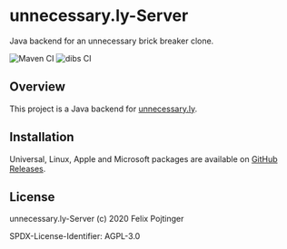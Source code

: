 # unnecessary.ly-Server

Java backend for an unnecessary brick breaker clone.

![Maven CI](https://github.com/pojntfx/unnecessary.ly-backend-java/workflows/Maven%20CI/badge.svg)
![dibs CI](https://github.com/pojntfx/unnecessary.ly-backend-java/workflows/dibs%20CI/badge.svg)

## Overview

This project is a Java backend for [unnecessary.ly](https://pojntfx.github.io/jtodo-frontend-javafx/).

## Installation

Universal, Linux, Apple and Microsoft packages are available on [GitHub Releases](https://github.com/pojntfx/unnecessary.ly-backend-java/releases).

## License

unnecessary.ly-Server (c) 2020 Felix Pojtinger

SPDX-License-Identifier: AGPL-3.0
